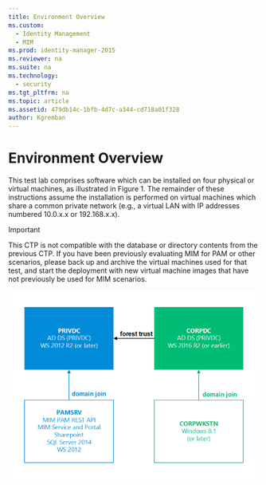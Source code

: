 ```yaml
---
title: Environment Overview
ms.custom:
  - Identity Management
  - MIM
ms.prod: identity-manager-2015
ms.reviewer: na
ms.suite: na
ms.technology:
  - security
ms.tgt_pltfrm: na
ms.topic: article
ms.assetid: 479db14c-1bfb-4d7c-a344-cd718a01f328
author: Kgremban
---
```

# Environment Overview
This test lab comprises software which can be installed on four physical or virtual machines, as illustrated in Figure 1. The remainder of these instructions assume the installation is performed on virtual machines which share a common private network (e.g., a virtual LAN with IP addresses numbered 10.0.x.x or 192.168.x.x).

> [!IMPORTANT]
> This CTP is not compatible with the database or directory contents from the previous CTP.  If you have been previously evaluating MIM for PAM or other scenarios, please back up and archive the virtual machines used for that test, and start the deployment with new virtual machine images that have not previously be used for MIM scenarios.

![](./Image/pam-test-lab-architecture.png)
